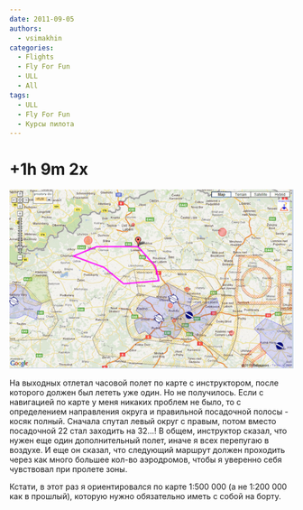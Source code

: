 ```yaml
---
date: 2011-09-05
authors:
  - vsimakhin
categories:
  - Flights
  - Fly For Fun
  - ULL
  - All
tags:
  - ULL
  - Fly For Fun
  - Курсы пилота
---
```


# +1h 9m 2x

![](1h-map-flight.jpg)

На выходных отлетал часовой полет по карте с инструктором, после которого должен был лететь уже один. Но не получилось. Если с навигацией по карте у меня никаких проблем не было, то с определением направления округа и правильной посадочной полосы - косяк полный. Сначала спутал левый округ с правым, потом вместо посадочной 22 стал заходить на 32...! В общем, инструктор сказал, что нужен еще один дополнительный полет, иначе я всех перепугаю в воздухе. И еще он сказал, что следующий маршрут должен проходить через как много большее кол-во аэродромов, чтобы я уверенно себя чувствовал при пролете зоны.

Кстати, в этот раз я ориентировался по карте 1:500 000 (а не 1:200 000 как в прошлый), которую нужно обязательно иметь с собой на борту.